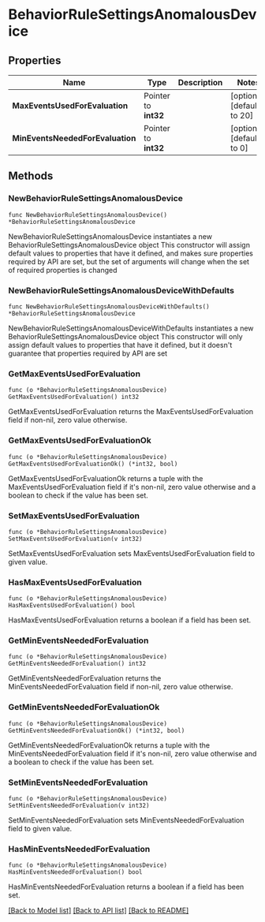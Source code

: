 # BehaviorRuleSettingsAnomalousDevice

## Properties

Name | Type | Description | Notes
------------ | ------------- | ------------- | -------------
**MaxEventsUsedForEvaluation** | Pointer to **int32** |  | [optional] [default to 20]
**MinEventsNeededForEvaluation** | Pointer to **int32** |  | [optional] [default to 0]

## Methods

### NewBehaviorRuleSettingsAnomalousDevice

`func NewBehaviorRuleSettingsAnomalousDevice() *BehaviorRuleSettingsAnomalousDevice`

NewBehaviorRuleSettingsAnomalousDevice instantiates a new BehaviorRuleSettingsAnomalousDevice object
This constructor will assign default values to properties that have it defined,
and makes sure properties required by API are set, but the set of arguments
will change when the set of required properties is changed

### NewBehaviorRuleSettingsAnomalousDeviceWithDefaults

`func NewBehaviorRuleSettingsAnomalousDeviceWithDefaults() *BehaviorRuleSettingsAnomalousDevice`

NewBehaviorRuleSettingsAnomalousDeviceWithDefaults instantiates a new BehaviorRuleSettingsAnomalousDevice object
This constructor will only assign default values to properties that have it defined,
but it doesn't guarantee that properties required by API are set

### GetMaxEventsUsedForEvaluation

`func (o *BehaviorRuleSettingsAnomalousDevice) GetMaxEventsUsedForEvaluation() int32`

GetMaxEventsUsedForEvaluation returns the MaxEventsUsedForEvaluation field if non-nil, zero value otherwise.

### GetMaxEventsUsedForEvaluationOk

`func (o *BehaviorRuleSettingsAnomalousDevice) GetMaxEventsUsedForEvaluationOk() (*int32, bool)`

GetMaxEventsUsedForEvaluationOk returns a tuple with the MaxEventsUsedForEvaluation field if it's non-nil, zero value otherwise
and a boolean to check if the value has been set.

### SetMaxEventsUsedForEvaluation

`func (o *BehaviorRuleSettingsAnomalousDevice) SetMaxEventsUsedForEvaluation(v int32)`

SetMaxEventsUsedForEvaluation sets MaxEventsUsedForEvaluation field to given value.

### HasMaxEventsUsedForEvaluation

`func (o *BehaviorRuleSettingsAnomalousDevice) HasMaxEventsUsedForEvaluation() bool`

HasMaxEventsUsedForEvaluation returns a boolean if a field has been set.

### GetMinEventsNeededForEvaluation

`func (o *BehaviorRuleSettingsAnomalousDevice) GetMinEventsNeededForEvaluation() int32`

GetMinEventsNeededForEvaluation returns the MinEventsNeededForEvaluation field if non-nil, zero value otherwise.

### GetMinEventsNeededForEvaluationOk

`func (o *BehaviorRuleSettingsAnomalousDevice) GetMinEventsNeededForEvaluationOk() (*int32, bool)`

GetMinEventsNeededForEvaluationOk returns a tuple with the MinEventsNeededForEvaluation field if it's non-nil, zero value otherwise
and a boolean to check if the value has been set.

### SetMinEventsNeededForEvaluation

`func (o *BehaviorRuleSettingsAnomalousDevice) SetMinEventsNeededForEvaluation(v int32)`

SetMinEventsNeededForEvaluation sets MinEventsNeededForEvaluation field to given value.

### HasMinEventsNeededForEvaluation

`func (o *BehaviorRuleSettingsAnomalousDevice) HasMinEventsNeededForEvaluation() bool`

HasMinEventsNeededForEvaluation returns a boolean if a field has been set.


[[Back to Model list]](../README.md#documentation-for-models) [[Back to API list]](../README.md#documentation-for-api-endpoints) [[Back to README]](../README.md)


